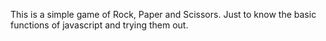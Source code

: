 This is a simple game of Rock, Paper and Scissors. Just to know the basic functions of javascript and trying them out.